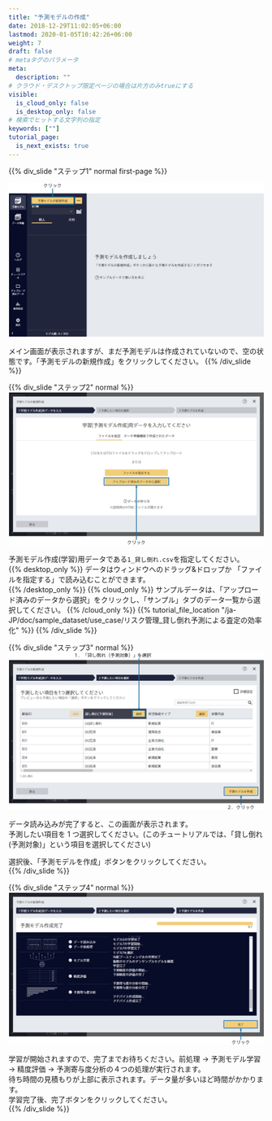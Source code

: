 ```yaml
---
title: "予測モデルの作成"
date: 2018-12-29T11:02:05+06:00
lastmod: 2020-01-05T10:42:26+06:00
weight: 7
draft: false
# metaタグのパラメータ
meta:
  description: ""
# クラウド・デスクトップ限定ページの場合は片方のみtrueにする
visible:
  is_cloud_only: false
  is_desktop_only: false
# 検索でヒットする文字列の指定
keywords: [""]
tutorial_page:
  is_next_exists: true
---
```


{{% div_slide "ステップ1" normal first-page %}}

![](../img/t_slide7.png)

メイン画面が表示されますが、まだ予測モデルは作成されていないので、空の状態です。「予測モデルの新規作成」をクリックしてください。
{{% /div_slide %}}

{{% div_slide "ステップ2" normal %}}
![](../img/t_slide8.png)

予測モデル作成(学習)用データである`1_貸し倒れ.csv`を指定してください。<br/>
{{% desktop_only %}}
データはウィンドウへのドラッグ&ドロップか 「ファイルを指定する」で読み込むことができます。<br/>
{{% /desktop_only %}}
{{% cloud_only %}}
サンプルデータは、「アップロード済みのデータから選択」をクリックし、「サンプル」タブのデータ一覧から選択してください。
{{% /cloud_only %}}
{{% tutorial_file_location "/ja-JP/doc/sample_dataset/use_case/リスク管理_貸し倒れ予測による査定の効率化" %}}
{{% /div_slide %}}

{{% div_slide "ステップ3" normal %}}
![](../img/t_slide9.png)

データ読み込みが完了すると、この画面が表示されます。<br/>
予測したい項目を 1 つ選択してください。(このチュートリアルでは、「貸し倒れ(予測対象)」という項目を選択してください)


選択後、「予測モデルを作成」ボタンをクリックしてください。<br/>
{{% /div_slide %}}

{{% div_slide "ステップ4" normal %}}
![](../img/t_slide10.png)

学習が開始されますので、完了までお待ちください。前処理 → 予測モデル学習 → 精度評価 → 予測寄与度分析の４つの処理が実行されます。<br/>
待ち時間の見積もりが上部に表示されます。データ量が多いほど時間がかかります。<br/>
学習完了後、完了ボタンをクリックしてください。<br/>
{{% /div_slide %}}
